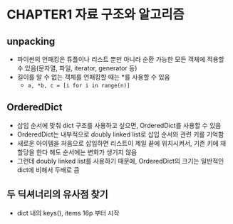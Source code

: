 # CHAPTER1 자료 구조와 알고리즘
## unpacking
- 파이썬의 언패킹은 튜플이나 리스트 뿐만 아니라 순환 가능한 모든 객체에 적용할 수 있음(문자열, 파일, iterator, generator 등)
- 길이를 알 수 없는 객체를 언패킹할 때는 *를 사용할 수 있음
    -  ```a, *b, c = [i for i in range(n)]```
## OrderedDict
- 삽입 순서에 맞춰 dict 구조를 사용하고 싶으면, OrderedDict를 사용할 수 있음
- OrderedDict는 내부적으로 doubly linked list로 삽입 순서와 관련 키를 기억함
- 새로운 아이템을 처음으로 삽입하면 리스트이 제일 끝에 위치시켜서, 기존 키에 재할당을 한다 해도 순서에는 변화가 생기지 않음
- 그런데 doubly linked list를 사용하기 때문에, OrderedDict의 크기는 일반적인 dict에 비해서 두배로 큼
## 두 딕셔너리의 유사점 찾기
- dict 내의 keys(), items 16p 부터 시작